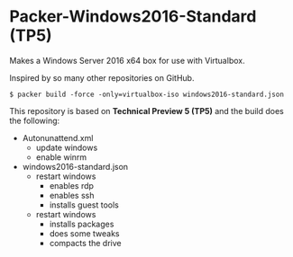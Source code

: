 # Packer-Windows2016-Standard (TP5)

Makes a Windows Server 2016 x64 box for use with Virtualbox.

Inspired by so many other repositories on GitHub.

```
$ packer build -force -only=virtualbox-iso windows2016-standard.json
```

This repository is based on **Technical Preview 5 (TP5)** and the build does the following:

* Autonunattend.xml
  * update windows
  * enable winrm
* windows2016-standard.json
  * restart windows
    * enables rdp
    * enables ssh
    * installs guest tools
  * restart windows
    * installs packages
    * does some tweaks
    * compacts the drive
